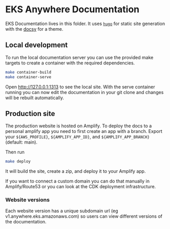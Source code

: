 # EKS Anywhere Documentation

EKS Documentation lives in this folder.
It uses [`hugo`](https://gohugo.io/) for static site generation with the [docsy](https://docsy.dev) for a theme.

## Local development

To run the local documentation server you can use the provided make targets to create a container with the required dependencies.

```bash
make container-build
make container-serve
```

Open http://127.0.0.1:1313 to see the local site.
With the serve container running you can now edit the documentation in your git clone and changes will be rebuilt automatically.

## Production site

The production website is hosted on Amplify.
To deploy the docs to a personal amplify app you need to first create an app with a branch.
Export your `${AWS_PROFILE}`, `${AMPLIFY_APP_ID}`, and `${AMPLIFY_APP_BRANCH}` (default: main).

Then run
```bash
make deploy
```
It will build the site, create a zip, and deploy it to your Amplify app.

If you want to connect a custom domain you can do that manually in Amplify/Route53 or you can look at the CDK deployment infrastructure.

### Website versions

Each website version has a unique subdomain url (eg v1.anywhere.eks.amazonaws.com) so users can view different versions of the documentation.